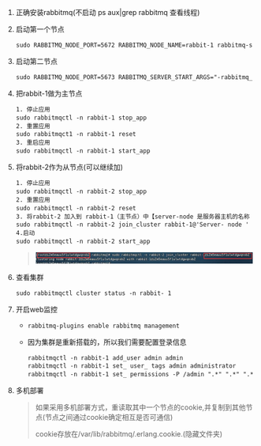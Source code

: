 1. 正确安装rabbitmq(不启动  ps aux|grep rabbitmq 查看线程)

2. 启动第一个节点

   ```tex
   sudo RABBITMQ_NODE_PORT=5672 RABBITMQ_NODE_NAME=rabbit-1 rabbitmq-server start &
   ```

3. 启动第二节点

   ```tex
   sudo RABBITMQ_NODE_PORT=5673 RABBITMQ_SERVER_START_ARGS="-rabbitmq_management listener [{port,15673}]" RABBITMQ_NODE_NAME=rabbit-2 rabbitmq-server start &
   ```

4. 把rabbit-1做为主节点

   ```tex
   1. 停止应用
   sudo rabbitmqctl -n rabbit-1 stop_app
   2. 重置应用
   sudo rabbitmqct1 -n rabbit-1 reset
   3. 重启应用
   sudo rabbitmqctl -n rabbit-1 start_app
   ```

5. 将rabbit-2作为从节点(可以继续加)

   ```tex
   1. 停止应用
   sudo rabbitmqctl -n rabbit-2 stop_app
   2. 重置应用
   sudo rabbitmqctl -n rabbit-2 reset
   3. 将rabbit-2 加入到 rabbit-1（主节点）中【server-node 是服务器主机的名称 @hfc】
   sudo rabbitmqctl -n rabbit-2 join_cluster rabbit-1@'Server- node '
   4.启动
   sudo rabbitmqctl -n rabbit-2 start_app
   ```

   >![image-20210724212140648](springboot整合rabbitmq/7.集群.assets/image-20210724212140648.png)

6. 查看集群

   ```tex
   sudo rabbitmqctl cluster status -n rabbit- 1
   ```


7. 开启web监控

   * ```tex
     rabbitmq-plugins enable rabbitmq management
     ```

   * 因为集群是重新搭载的，所以我们需要配置登录信息

     ```tex
     rabbitmqctl -n rabbit-1 add_user admin admin
     rabbitmqctl -n rabbit-1 set_ user_ tags admin administrator
     rabbitmqctl -n rabbit-1 set_ permissions -P /admin ".*" ".*" ".*"
     ```

8. 多机部署

   >如果采用多机部署方式，重读取其中一个节点的cookie,并复制到其他节点(节点之间通过cookie确定相互是否可通信)
   >
   >cookie存放在/var/lib/rabbitmq/.erlang.cookie.(隐藏文件夹)

